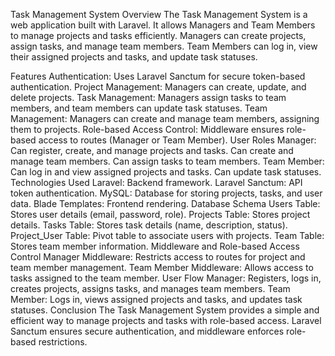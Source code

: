 Task Management System
Overview
The Task Management System is a web application built with Laravel. It allows Managers and Team Members to manage projects and tasks efficiently. Managers can create projects, assign tasks, and manage team members. Team Members can log in, view their assigned projects and tasks, and update task statuses.

Features
Authentication: Uses Laravel Sanctum for secure token-based authentication.
Project Management: Managers can create, update, and delete projects.
Task Management: Managers assign tasks to team members, and team members can update task statuses.
Team Management: Managers can create and manage team members, assigning them to projects.
Role-based Access Control: Middleware ensures role-based access to routes (Manager or Team Member).
User Roles
Manager:
Can register, create, and manage projects and tasks.
Can create and manage team members.
Can assign tasks to team members.
Team Member:
Can log in and view assigned projects and tasks.
Can update task statuses.
Technologies Used
Laravel: Backend framework.
Laravel Sanctum: API token authentication.
MySQL: Database for storing projects, tasks, and user data.
Blade Templates: Frontend rendering.
Database Schema
Users Table: Stores user details (email, password, role).
Projects Table: Stores project details.
Tasks Table: Stores task details (name, description, status).
Project_User Table: Pivot table to associate users with projects.
Team Table: Stores team member information.
Middleware and Role-based Access Control
Manager Middleware: Restricts access to routes for project and team member management.
Team Member Middleware: Allows access to tasks assigned to the team member.
User Flow
Manager: Registers, logs in, creates projects, assigns tasks, and manages team members.
Team Member: Logs in, views assigned projects and tasks, and updates task statuses.
Conclusion
The Task Management System provides a simple and efficient way to manage projects and tasks with role-based access. Laravel Sanctum ensures secure authentication, and middleware enforces role-based restrictions.

